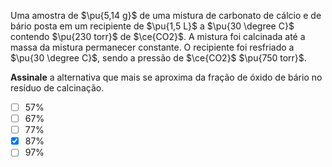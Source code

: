 Uma amostra de $\pu{5,14 g}$ de uma mistura de carbonato de cálcio e de bário posta em um recipiente de $\pu{1,5 L}$ a $\pu{30 \degree C}$ contendo $\pu{230 torr}$ de $\ce{CO2}$.  A mistura foi calcinada até a massa da mistura permanecer constante. O recipiente foi resfriado a $\pu{30 \degree C}$, sendo a pressão de $\ce{CO2}$ $\pu{750 torr}$.

**Assinale** a alternativa que mais se aproxima da fração de óxido de bário no resíduo de calcinação.

- [ ] $57\%$
- [ ] $67\%$
- [ ] $77\%$
- [x] $87\%$
- [ ] $97\%$
